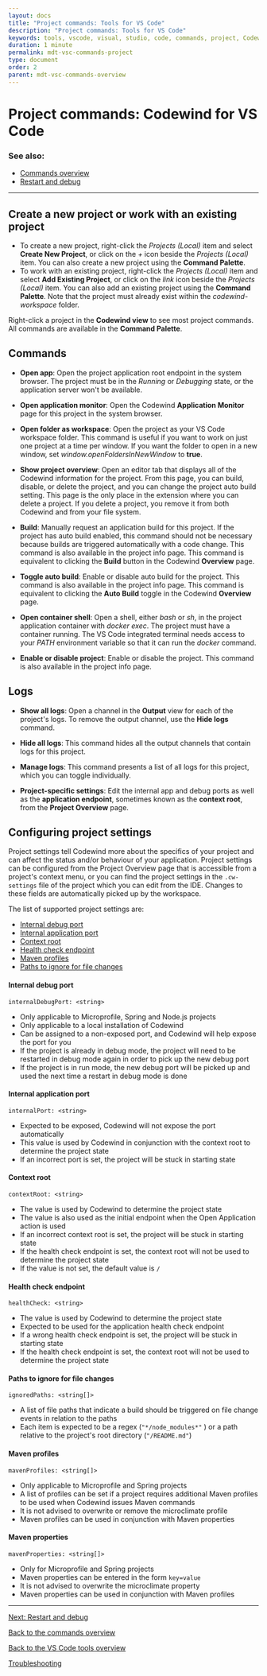 ```yaml
---
layout: docs
title: "Project commands: Tools for VS Code"
description: "Project commands: Tools for VS Code"
keywords: tools, vscode, visual, studio, code, commands, project, Codewind Developer Tools for VS Code project commands overview, connection commands, restart, debug
duration: 1 minute
permalink: mdt-vsc-commands-project
type: document
order: 2
parent: mdt-vsc-commands-overview
---
```


# Project commands: Codewind for VS Code

### **See also:**
- [Commands overview](mdt-vsc-commands-overview.html)
- [Restart and debug](mdt-vsc-commands-restart-and-debug.html)

***

## Create a new project or work with an existing project

- To create a new project, right-click the *Projects (Local)* item and select **Create New Project**, or click on the *+* icon beside the *Projects (Local)* item. You can also create a new project using the **Command Palette**.
- To work with an existing project, right-click the *Projects (Local)* item and select **Add Existing Project**, or click on the *link* icon beside the *Projects (Local)* item. You can also add an existing project using the **Command Palette**. Note that the project must already exist within the *codewind-workspace* folder.

Right-click a project in the **Codewind view** to see most project commands. All commands are available in the **Command Palette**.

## Commands

- **Open app**: Open the project application root endpoint in the system browser. The project must be in the *Running* or *Debugging* state, or the application server won't be available.

- **Open application monitor**: Open the Codewind **Application Monitor** page for this project in the system browser.

- **Open folder as workspace**: Open the project as your VS Code workspace folder. This command is useful if you want to work on just one project at a time per window. If you want the folder to open in a new window, set *window.openFoldersInNewWindow* to **true**.

- **Show project overview**: Open an editor tab that displays all of the Codewind information for the project. From this page, you can build, disable, or delete the project, and you can change the project auto build setting. This page is the only place in the extension where you can delete a project. If you delete a project, you remove it from both Codewind and from your file system.

- **Build**: Manually request an application build for this project. If the project has auto build enabled, this command should not be necessary because builds are triggered automatically with a code change. This command is also available in the project info page.
This command is equivalent to clicking the **Build** button in the Codewind **Overview** page.

- **Toggle auto build**: Enable or disable auto build for the project. This command is also available in the project info page. This command is equivalent to clicking the **Auto Build** toggle in the Codewind **Overview** page.

- **Open container shell**: Open a shell, either *bash* or *sh*, in the project application container with *docker exec*. The project must have a container running. The VS Code integrated terminal needs access to your *PATH* environment variable so that it can run the *docker* command.

- **Enable or disable project**: Enable or disable the project. This command is also available in the project info page.<br>

## Logs

- **Show all logs**: Open a channel in the **Output** view for each of the project's logs. To remove the output channel, use the **Hide logs** command.

- **Hide all logs**: This command hides all the output channels that contain logs for this project.

- **Manage logs**: This command presents a list of all logs for this project, which you can toggle individually.

- **Project-specific settings**: Edit the internal app and debug ports as well as the **application endpoint**, sometimes known as the **context root**, from the **Project Overview** page.

## Configuring project settings

Project settings tell Codewind more about the specifics of your project and can affect the status and/or behaviour of your application. Project settings can be configured from the Project Overview page that is accessible from a project's context menu, or you can find the project settings in the `.cw-settings` file of the project which you can edit from the IDE. Changes to these fields are automatically picked up by the workspace.

The list of supported project settings are:
* [Internal debug port](#internal-debug-port)
* [Internal application port](#internal-application-port)
* [Context root](#context-root)
* [Health check endpoint](#health-check-endpoint)
* [Maven profiles](#maven-profiles)
* [Paths to ignore for file changes](#paths-to-ignore-for-file-changes)

#### **Internal debug port**
`internalDebugPort: <string>`
- Only applicable to Microprofile, Spring and Node.js projects
- Only applicable to a local installation of Codewind
- Can be assigned to a non-exposed port, and Codewind will help expose the port for you
- If the project is already in debug mode, the project will need to be restarted in debug mode again in order to pick up the new debug port
- If the project is in run mode, the new debug port will be picked up and used the next time a restart in debug mode is done

#### **Internal application port**
`internalPort: <string>`
- Expected to be exposed, Codewind will not expose the port automatically
- This value is used by Codewind in conjunction with the context root to determine the project state
- If an incorrect port is set, the project will be stuck in starting state

#### **Context root**
`contextRoot: <string>`
- The value is used by Codewind to determine the project state
- The value is also used as the initial endpoint when the Open Application action is used
- If an incorrect context root is set, the project will be stuck in starting state
- If the health check endpoint is set, the context root will not be used to determine the project state
- If the value is not set, the default value is `/`

#### **Health check endpoint**
`healthCheck: <string>`
- The value is used by Codewind to determine the project state
- Expected to be used for the application health check endpoint
- If a wrong health check endpoint is set, the project will be stuck in starting state
- If the health check endpoint is set, the context root will not be used to determine the project state

#### **Paths to ignore for file changes**
`ignoredPaths: <string[]>`
- A list of file paths that indicate a build should be triggered on file change events in relation to the paths
- Each item is expected to be a regex (`"*/node_modules*"` ) or a path relative to the project's root directory (`"/README.md"`)

#### **Maven profiles**
`mavenProfiles: <string[]>`
- Only applicable to Microprofile and Spring projects
- A list of profiles can be set if a project requires additional Maven profiles to be used when Codewind issues Maven commands
- It is not advised to overwrite or remove the microclimate profile
- Maven profiles can be used in conjunction with Maven properties

#### **Maven properties**
`mavenProperties: <string[]>`
- Only for Microprofile and Spring projects
- Maven properties can be entered in the form `key=value`
- It is not advised to overwrite the microclimate property
- Maven properties can be used in conjunction with Maven profiles

***

[Next: Restart and debug](mdt-vsc-commands-restart-and-debug.html)

[Back to the commands overview](mdt-vsc-commands-overview.html)

[Back to the VS Code tools overview](mdt-vsc-overview.html)

[Troubleshooting](mdt-vsc-troubleshooting.html)

